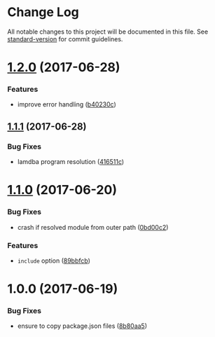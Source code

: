 # Change Log

All notable changes to this project will be documented in this file. See [standard-version](https://github.com/conventional-changelog/standard-version) for commit guidelines.

<a name="1.2.0"></a>
# [1.2.0](https://github.com/medikoo/serverless-plugin-lambda-reducer/compare/v1.1.1...v1.2.0) (2017-06-28)


### Features

* improve error handling ([b40230c](https://github.com/medikoo/serverless-plugin-lambda-reducer/commit/b40230c))



<a name="1.1.1"></a>
## [1.1.1](https://github.com/medikoo/serverless-plugin-lambda-reducer/compare/v1.1.0...v1.1.1) (2017-06-28)


### Bug Fixes

* lamdba program resolution ([416511c](https://github.com/medikoo/serverless-plugin-lambda-reducer/commit/416511c))



<a name="1.1.0"></a>
# [1.1.0](https://github.com/medikoo/serverless-plugin-lambda-reducer/compare/v1.0.0...v1.1.0) (2017-06-20)


### Bug Fixes

* crash if resolved module from outer path ([0bd00c2](https://github.com/medikoo/serverless-plugin-lambda-reducer/commit/0bd00c2))


### Features

* `include` option ([89bbfcb](https://github.com/medikoo/serverless-plugin-lambda-reducer/commit/89bbfcb))



<a name="1.0.0"></a>
# 1.0.0 (2017-06-19)


### Bug Fixes

* ensure to copy package.json files ([8b80aa5](https://github.com/medikoo/serverless-plugin-lambda-reducer/commit/8b80aa5))
